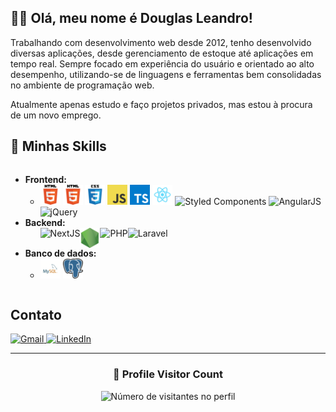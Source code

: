 ## 👍🏻 Olá, meu nome é Douglas Leandro!

Trabalhando com desenvolvimento web desde 2012, tenho desenvolvido diversas aplicações, desde gerenciamento de estoque até aplicações em tempo real.
Sempre focado em experiência do usuário e orientado ao alto desempenho, utilizando-se de linguagens e ferramentas bem consolidadas no ambiente de programação web.

Atualmente apenas estudo e faço projetos privados, mas estou à procura de um novo emprego.

## 🚀 Minhas Skills

<div style='display: flex;flex-wrap:wrap;gap:1rem;'>

<ul>
  <li>
    <b>
      Frontend:
    </b>
    <ul>
      <li>
        <img height="32" src="https://raw.githubusercontent.com/github/explore/80688e429a7d4ef2fca1e82350fe8e3517d3494d/topics/html/html.png" alt="HTML5" title="HTML5" />
        <img height="32" src="https://raw.githubusercontent.com/github/explore/80688e429a7d4ef2fca1e82350fe8e3517d3494d/topics/html/html.png" alt="HTML5" title="HTML5" />
        <img height="32" src="https://raw.githubusercontent.com/github/explore/80688e429a7d4ef2fca1e82350fe8e3517d3494d/topics/css/css.png" alt="CSS"/>
        <img height="32" src="https://raw.githubusercontent.com/github/explore/80688e429a7d4ef2fca1e82350fe8e3517d3494d/topics/javascript/javascript.png" title="Javascript" alt="Javascript"/>
        <img height="32" src="https://raw.githubusercontent.com/github/explore/80688e429a7d4ef2fca1e82350fe8e3517d3494d/topics/typescript/typescript.png" title="Typescript" alt="Typescript"/>
        <img height="32" src="https://raw.githubusercontent.com/github/explore/80688e429a7d4ef2fca1e82350fe8e3517d3494d/topics/react/react.png" title="React" alt="React"/>
        <img height="32" src="https://avatars.githubusercontent.com/u/20658825?s=48&v=4" title="Styled Components" alt="Styled Components" />
        <img height="32" src="https://material.angularjs.org/latest/img/logo.svg" alt="AngularJS" title="AngularJS" />
        <img height="32" src="https://static-00.iconduck.com/assets.00/jquery-icon-505x512-u4lk43ex.png" title="jQuery" alt="jQuery"/>
      </li>
    </ul>
  </li>
  <li>
    <b>
      Backend:
    </b>
    <ul>
      <li style="display:flex;">
        <img height="32" src="https://pbs.twimg.com/profile_images/1565710214019444737/if82cpbS_400x400.jpg" title="NextJS" alt="NextJS"/>
      <img height="32" src="https://raw.githubusercontent.com/github/explore/80688e429a7d4ef2fca1e82350fe8e3517d3494d/topics/nodejs/nodejs.png" title="Nodejs" alt="Nodejs"/>
      <img height="32" src="https://cdn.icon-icons.com/icons2/1381/PNG/512/com_94184.png" title="PHP" alt="PHP" />
      <img height="32" src="https://cdn3.iconfinder.com/data/icons/logos-and-brands-adobe/512/194_Laravel-512.png" title="Laravel" alt="Laravel"/>
      </li>
    </ul>
  </li>
  <li>
      <b>
        Banco de dados:
      </b>
    <ul>
      <li>
        <img height="32" src="https://raw.githubusercontent.com/github/explore/80688e429a7d4ef2fca1e82350fe8e3517d3494d/topics/mysql/mysql.png" alt="MySQL"/>
        <img height="32" src="https://raw.githubusercontent.com/github/explore/80688e429a7d4ef2fca1e82350fe8e3517d3494d/topics/postgresql/postgresql.png" alt="PostegreSQL"/>
      </li>
    </ul>
  </li>
</ul>
</div>

## Contato

<a href="mailto:douglas.gtads@gmail.com" title="Gmail">
  <img height="32" src="https://img.shields.io/badge/-Gmail-FF0000?style=flat-square&labelColor=FF0000&logo=gmail&logoColor=white&link=douglas.gtads@gmail.com" alt="Gmail"/>
</a>
<a href="https://www.linkedin.com/in/douglas-leandro-1881b658" title="LinkedIn">
  <img height="32" src="https://img.shields.io/badge/-Linkedin-0e76a8?style=flat-square&logo=Linkedin&logoColor=white&link=https://www.linkedin.com/in/douglas-leandro-1881b658" alt="LinkedIn"/>
</a>

---

<div align="center">
  <h3><b>📍 Profile Visitor Count</b></h3>
</div>

<p align="center">
  <img
    src="https://profile-counter.glitch.me/doug-source/count.svg"
    alt="Número de visitantes no perfil"
  />
</p>
